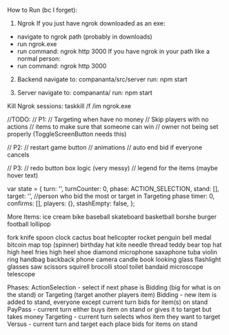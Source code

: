 How to Run (bc I forget):

1. Ngrok
   If you just have ngrok downloaded as an exe:

- navigate to ngrok path (probably in downloads)
- run ngrok.exe
- run command: ngrok http 3000
  If you have ngrok in your path like a normal person:
- run command: ngrok http 3000

2. Backend
   navigate to: compananta/src/server
   run: npm start

3. Server
   navigate to: compananta/
   run: npm start

Kill Ngrok sessions:
taskkill /f /im ngrok.exe



//TODO:
// P1:
// Targeting when have no money
// Skip players with no actions
// items to make sure that someone can win
// owner not being set properly (ToggleScreenButton needs this)

// P2:
// restart game button
// animations
// auto end bid if everyone cancels

// P3:
// redo button box logic (very messy)
// legend for the items (maybe hover text)

var state = {
turn: '',
turnCounter: 0,
phase: ACTION_SELECTION,
stand: [],
target: '', //person who bid the most or target in Targeting phase
timer: 0,
confirms: [],
players: {},
stashEmpty: false,
};

More Items:
ice cream
bike
baseball
skateboard
basketball
borshe
burger
football
lollipop

fork
knife
spoon
clock
cactus
boat
helicopter
rocket
penguin
bell
medal
bitcoin
map
top (spinner)
birthday hat
kite
needle
thread
teddy bear
top hat
high heel
fries
high heel shoe
diamond
microphone
saxaphone
tuba
violin
ring
handbag
backback
phone
camera
candle
book
looking glass
flashlight
glasses
saw
scissors
squirell
brocolli
stool
toilet
bandaid
microscope
telescope

Phases:
ActionSelection - select if next phase is Bidding (big for what is on the stand) or Targeting (target another players item)
Bidding - new item is added to stand, everyone except current turn bids for item(s) on stand
PayPass - current turn either buys item on stand or gives it to target but takes money
Targeting - current turn selects whos item they want to target
Versus - current turn and target each place bids for items on stand
